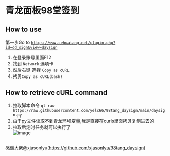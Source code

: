 # 青龙面板98堂签到

## How to use
第一步Go to [`https://www.sehuatang.net/plugin.php?id=dd_sign&view=daysign`](https://www.sehuatang.net/plugin.php?id=dd_sign&view=daysign)
1. 在登录账号里面F12 
2. 找到 `Network` 选项卡
3. 然后右键 选择 `Copy as cURL`
4. 拷贝`Copy as cURL(bash)`

## How to retrieve cURL command
1. 拉取脚本命令 `ql raw https://raw.githubusercontent.com/yelc66/98tang_daysign/main/daysign.py`  
2. 由于py文件读取不到青龙环境变量,我是直接在curls里面拷贝复制进去的 
3. 拉取后定时任务就可以执行了  
 ![image](https://user-images.githubusercontent.com/48628500/147813299-20c6f1b1-9478-4260-aefe-ec2cd25a4048.png)

##

感谢大佬@xjasonlyu(https://github.com/xjasonlyu/98tang_daysign)
